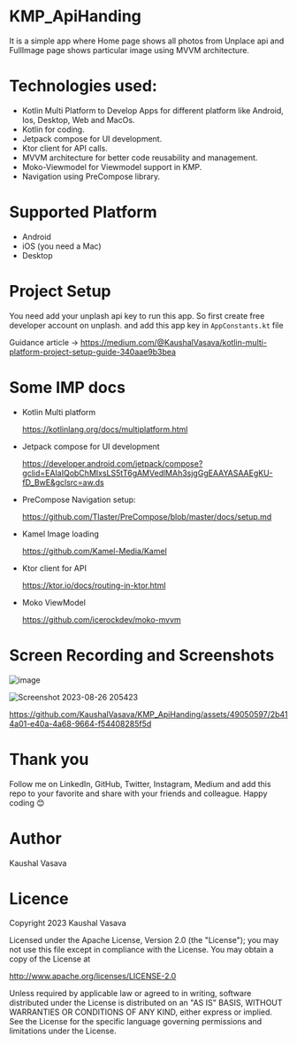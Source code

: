 # KMP_ApiHanding
It is a simple app where Home page shows all photos from Unplace api and FullImage page shows particular image using MVVM architecture.

# Technologies used:
- Kotlin Multi Platform to Develop Apps for different platform like Android, Ios, Desktop, Web and MacOs.
- Kotlin for coding.
- Jetpack compose for UI development.
- Ktor client for API calls.
- MVVM architecture for better code reusability and management.
- Moko-Viewmodel for Viewmodel support in KMP.
- Navigation using PreCompose library.

# Supported Platform
- Android
- iOS (you need a Mac) 
- Desktop

# Project Setup
 You need add your unplash api key to run this app. So first create free developer account on unplash. and add this app key in `AppConstants.kt` file

 Guidance article ->
 https://medium.com/@KaushalVasava/kotlin-multi-platform-project-setup-guide-340aae9b3bea
# Some IMP docs
- Kotlin Multi platform

  https://kotlinlang.org/docs/multiplatform.html

- Jetpack compose for UI development
 
  https://developer.android.com/jetpack/compose?gclid=EAIaIQobChMIxsLS5tT6gAMVedlMAh3sjgGgEAAYASAAEgKU-fD_BwE&gclsrc=aw.ds  
- PreCompose Navigation setup:

  https://github.com/Tlaster/PreCompose/blob/master/docs/setup.md

- Kamel Image loading

  https://github.com/Kamel-Media/Kamel

- Ktor client for API

  https://ktor.io/docs/routing-in-ktor.html

- Moko ViewModel

  https://github.com/icerockdev/moko-mvvm

# Screen Recording and Screenshots
![image](https://github.com/KaushalVasava/KMP_ApiHanding/assets/49050597/06ea0eed-f315-4408-ba98-4adcf403af6a)

![Screenshot 2023-08-26 205423](https://github.com/KaushalVasava/KMP_ApiHanding/assets/49050597/0101edc7-b32b-40ef-8998-78f188a70a38)


https://github.com/KaushalVasava/KMP_ApiHanding/assets/49050597/2b414a01-e40a-4a68-9664-f54408285f5d


# Thank you
Follow me on LinkedIn, GitHub, Twitter, Instagram, Medium and add this repo to your favorite and share with your friends and colleague.
Happy coding 😊

# Author
Kaushal Vasava

# Licence
Copyright 2023 Kaushal Vasava

Licensed under the Apache License, Version 2.0 (the "License");
you may not use this file except in compliance with the License.
You may obtain a copy of the License at

http://www.apache.org/licenses/LICENSE-2.0

Unless required by applicable law or agreed to in writing, software
distributed under the License is distributed on an "AS IS" BASIS,
WITHOUT WARRANTIES OR CONDITIONS OF ANY KIND, either express or implied.
See the License for the specific language governing permissions and
limitations under the License.






